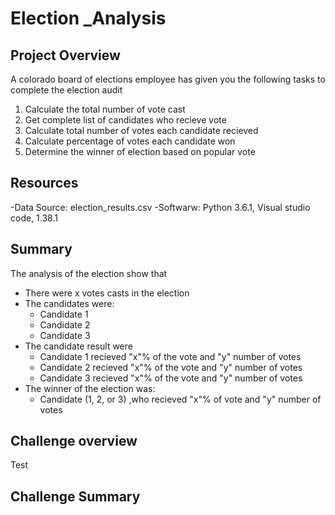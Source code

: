 # Election _Analysis

## Project Overview
A colorado board of elections employee has given you the following tasks to complete the election audit

1. Calculate the total number of vote cast
2. Get complete list of candidates who recieve vote
3. Calculate total number of votes each candidate recieved
4. Calculate percentage of votes each candidate won
5. Determine the winner of election based on popular vote

## Resources
-Data Source: election_results.csv
-Softwarw: Python 3.6.1, Visual studio code, 1.38.1

## Summary
The analysis of the election show that
- There were x votes casts in the election
- The candidates were:
    - Candidate 1
    - Candidate 2
    - Candidate 3
- The candidate result were
    - Candidate 1 recieved "x"% of the vote and "y" number of votes
    - Candidate 2 recieved "x"% of the vote and "y" number of votes
    - Candidate 3 recieved "x"% of the vote and "y" number of votes
- The winner of the election was:
    - Candidate (1, 2, or 3) ,who recieved "x"% of vote and "y" number of votes

 ## Challenge overview
 Test

 ## Challenge Summary
          
